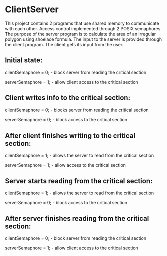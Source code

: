 # ClientServer
This project contains 2 programs that use shared memory to communicate with each other. Access control implemented through 2 POSIX semaphores.
The purpose of the server program is to calculate the area of an irregular polygon using shoelace formula. The input to the server is provided through the client program. The client gets its input from the user.

## Initial state:

clientSemaphore = 0; - block server from reading the critical section

serverSemaphore = 1; - allow client access to the critical section

## Client writes info to the critical section:

clientSemaphore = 0; - blocks server from reading the critical section

serverSemaphore = 0; - block access to the critical section

## After client finishes writing to the critical section:

clientSemaphore = 1; - allows the server to read from the critical section

serverSemaphore = 1; - allow access to the critical section

## Server starts reading from the critical section:

clientSemaphore = 1; - allows the server to read from the critical section

serverSemaphore = 0; - block access to the critical section

## After server finishes reading from the critical section:

clientSemaphore = 0; - block server from reading the critical section

serverSemaphore = 1; - allow client access to the critical section




